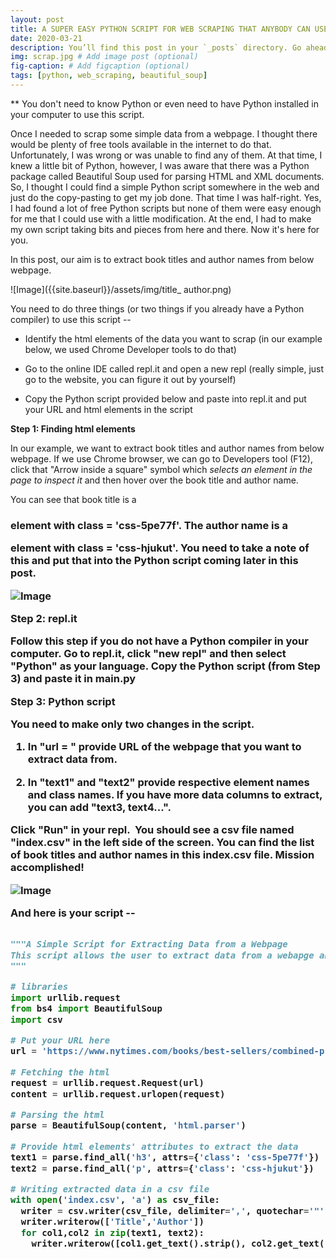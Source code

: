 ```yaml
---
layout: post
title: A SUPER EASY PYTHON SCRIPT FOR WEB SCRAPING THAT ANYBODY CAN USE
date: 2020-03-21 
description: You’ll find this post in your `_posts` directory. Go ahead and edit it and re-build the site to see your changes. # Add post description (optional)
img: scrap.jpg # Add image post (optional)
fig-caption: # Add figcaption (optional)
tags: [python, web_scraping, beautiful_soup]
---
```

** You don't need to know Python or even need to have Python installed in your computer to use this script.

Once I needed to scrap some simple data from a webpage. I thought there would be plenty of free tools available in the internet to do that. Unfortunately, I was wrong or was unable to find any of them. At that time, I knew a little bit of Python, however, I was aware that there was a Python package called Beautiful Soup used for parsing HTML and XML documents. So, I thought I could find a simple Python script somewhere in the web and just do the copy-pasting to get my job done. That time I was half-right. Yes, I had found a lot of free Python scripts but none of them were easy enough for me that I could use with a little modification. At the end, I had to make my own script taking bits and pieces from here and there. Now it's here for you.

In this post, our aim is to extract book titles and author names from below webpage.

![Image]({{site.baseurl}}/assets/img/title_ author.png)

You need to do three things (or two things if you already have a Python compiler) to use this script --

- Identify the html elements of the data you want to scrap (in our example below, we used Chrome Developer tools to do that)

- Go to the online IDE called repl.it and open a new repl (really simple, just go to the website, you can figure it out by yourself)

- Copy the Python script provided below and paste into repl.it and put your URL and html elements in the script

**Step 1: Finding html elements**

In our example, we want to extract book titles and author names from below webpage. If we use Chrome browser, we can go to Developers tool (F12), click that "Arrow inside a square" symbol which *selects an element in the page to inspect it* and then hover over the book title and author name.

You can see that book title is a <h3> element with class = 'css-5pe77f'. The author name is a <p> element with class = 'css-hjukut'. You need to take a note of this and put that into the Python script coming later in this post.

![Image]({{site.baseurl}}/assets/img/dev_tools.png)

**Step 2: repl.it**

Follow this step if you do not have a Python compiler in your computer. Go to repl.it, click "new repl" and then select "Python" as your language. Copy the Python script (from Step 3) and paste it in main.py

**Step 3: Python script**

You need to make only two changes in the script.

1. In "url = " provide URL of the webpage that you want to extract data from.

2. In "text1" and "text2" provide respective element names and class names. If you have more data columns to extract, you can add "text3, text4...".

Click "Run" in your repl.  You should see a csv file named "index.csv" in the left side of the screen. You can find the list of book titles and author names in this index.csv file. Mission accomplished!

![Image]({{site.baseurl}}/assets/img/csv_index.png)

And here is your script --

```python

"""A Simple Script for Extracting Data from a Webpage 
This script allows the user to extract data from a webapge and then export the data to a csv file with column(s).
"""

# libraries
import urllib.request
from bs4 import BeautifulSoup
import csv

# Put your URL here
url = 'https://www.nytimes.com/books/best-sellers/combined-print-and-e-book-nonfiction/'

# Fetching the html
request = urllib.request.Request(url)
content = urllib.request.urlopen(request)

# Parsing the html 
parse = BeautifulSoup(content, 'html.parser')

# Provide html elements' attributes to extract the data 
text1 = parse.find_all('h3', attrs={'class': 'css-5pe77f'})
text2 = parse.find_all('p', attrs={'class': 'css-hjukut'})

# Writing extracted data in a csv file
with open('index.csv', 'a') as csv_file:
  writer = csv.writer(csv_file, delimiter=',', quotechar='"', quoting=csv.QUOTE_ALL)
  writer.writerow(['Title','Author'])
  for col1,col2 in zip(text1, text2):
    writer.writerow([col1.get_text().strip(), col2.get_text().strip()])
	
```